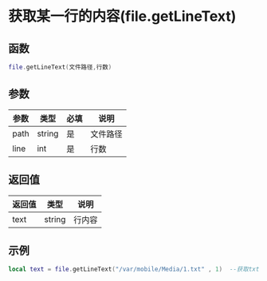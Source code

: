 # 获取某一行的内容(file.getLineText)

## 函数

```lua
file.getLineText(文件路径,行数)
```

## 参数

| 参数   | 类型     | 必填 | 说明   |
| ---- | ------ | -- | ---- |
| path | string | 是  | 文件路径 |
| line | int    | 是  | 行数   |

## 返回值

| 返回值  | 类型     | 说明  |
| ---- | ------ | --- |
| text | string | 行内容 |

## 示例

```lua
local text = file.getLineText("/var/mobile/Media/1.txt" , 1)  --获取txt文件中 第一行的内容
```
